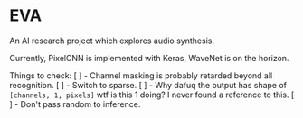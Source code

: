 EVA
===========
An AI research project which explores audio synthesis.

Currently, PixelCNN is implemented with Keras, WaveNet is on the horizon.

Things to check:
[ ] - Channel masking is probably retarded beyond all recognition.
[ ] - Switch to sparse.
[ ] - Why dafuq the output has shape of `[channels, 1, pixels]` wtf is this 1 doing? I never found a reference to this.
[ ] - Don't pass random to inference.